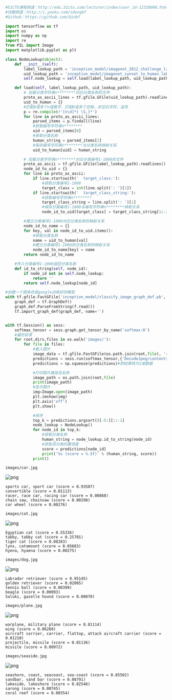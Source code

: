 ```python
#51CTO课程频道：http://edu.51cto.com/lecturer/index/user_id-12330098.html
#优酷频道：http://i.youku.com/sdxxqbf
#Github：https://github.com/Qinbf
```


```python
import tensorflow as tf
import os
import numpy as np
import re
from PIL import Image
import matplotlib.pyplot as plt
```


```python
class NodeLookup(object):
    def __init__(self):  
        label_lookup_path = 'inception_model/imagenet_2012_challenge_label_map_proto.pbtxt'   
        uid_lookup_path = 'inception_model/imagenet_synset_to_human_label_map.txt'
        self.node_lookup = self.load(label_lookup_path, uid_lookup_path)

    def load(self, label_lookup_path, uid_lookup_path):
        # 加载分类字符串n********对应分类名称的文件
        proto_as_ascii_lines = tf.gfile.GFile(uid_lookup_path).readlines()
        uid_to_human = {}
        #匹配0或多个n或数字，匹配0或多个空格，非空白字符，逗号
        p = re.compile(r'[n\d]*[ \S,]*')
        for line in proto_as_ascii_lines:
            parsed_items = p.findall(line)
            #获取编号字符串n********
            uid = parsed_items[0]
            #获取分类名称
            human_string = parsed_items[2]
            #保存编号字符串n********与分类名称映射关系
            uid_to_human[uid] = human_string

        # 加载分类字符串n********对应分类编号1-1000的文件
        proto_as_ascii = tf.gfile.GFile(label_lookup_path).readlines()
        node_id_to_uid = {}
        for line in proto_as_ascii:
            if line.startswith('  target_class:'):
                #获取分类编号1-1000
                target_class = int(line.split(': ')[1])
            if line.startswith('  target_class_string:'):
                #获取编号字符串n********
                target_class_string = line.split(': ')[1]
                #保存分类编号1-1000与编号字符串n********映射关系
                node_id_to_uid[target_class] = target_class_string[1:-2]

        #建立分类编号1-1000对应分类名称的映射关系
        node_id_to_name = {}
        for key, val in node_id_to_uid.items():
            #获取分类名称
            name = uid_to_human[val]
            #建立分类编号1-1000到分类名称的映射关系
            node_id_to_name[key] = name
        return node_id_to_name

    #传入分类编号1-1000返回分类名称
    def id_to_string(self, node_id):
        if node_id not in self.node_lookup:
            return ''
        return self.node_lookup[node_id]
```


```python
#创建一个图来存放google训练好的模型
with tf.gfile.FastGFile('inception_model/classify_image_graph_def.pb', 'rb') as f:
    graph_def = tf.GraphDef()
    graph_def.ParseFromString(f.read())
    tf.import_graph_def(graph_def, name='')


with tf.Session() as sess:
    softmax_tensor = sess.graph.get_tensor_by_name('softmax:0')
    #遍历目录
    for root,dirs,files in os.walk('images/'):
        for file in files:
            #载入图片
            image_data = tf.gfile.FastGFile(os.path.join(root,file), 'rb').read()
            predictions = sess.run(softmax_tensor,{'DecodeJpeg/contents:0': image_data})#图片格式是jpg格式
            predictions = np.squeeze(predictions)#把结果转为1维数据

            #打印图片路径及名称
            image_path = os.path.join(root,file)
            print(image_path)
            #显示图片
            img=Image.open(image_path)
            plt.imshow(img)
            plt.axis('off')
            plt.show()

            #排序
            top_k = predictions.argsort()[-5:][::-1]
            node_lookup = NodeLookup()
            for node_id in top_k:     
                #获取分类名称
                human_string = node_lookup.id_to_string(node_id)
                #获取该分类的置信度
                score = predictions[node_id]
                print('%s (score = %.5f)' % (human_string, score))
            print()
```

    images/car.jpg
    


![png](output_2_1.png)


    sports car, sport car (score = 0.93507)
    convertible (score = 0.01113)
    racer, race car, racing car (score = 0.00868)
    chain saw, chainsaw (score = 0.00298)
    car wheel (score = 0.00276)
    
    images/cat.jpg
    


![png](output_2_3.png)


    Egyptian cat (score = 0.55336)
    tabby, tabby cat (score = 0.25701)
    tiger cat (score = 0.08283)
    lynx, catamount (score = 0.05683)
    hyena, hyaena (score = 0.00275)
    
    images/dog.jpg
    


![png](output_2_5.png)


    Labrador retriever (score = 0.95145)
    golden retriever (score = 0.02065)
    tennis ball (score = 0.00399)
    beagle (score = 0.00093)
    Saluki, gazelle hound (score = 0.00070)
    
    images/plane.jpg
    


![png](output_2_7.png)


    warplane, military plane (score = 0.81114)
    wing (score = 0.06260)
    aircraft carrier, carrier, flattop, attack aircraft carrier (score = 0.01210)
    projectile, missile (score = 0.01136)
    missile (score = 0.00972)
    
    images/seaside.jpg
    


![png](output_2_9.png)


    seashore, coast, seacoast, sea-coast (score = 0.85502)
    sandbar, sand bar (score = 0.08791)
    lakeside, lakeshore (score = 0.02546)
    sarong (score = 0.00745)
    coral reef (score = 0.00354)
    
    
